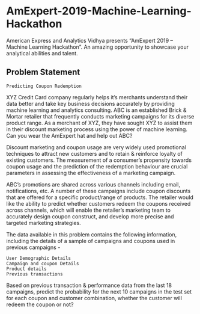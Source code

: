 # AmExpert-2019-Machine-Learning-Hackathon
American Express and Analytics Vidhya presents “AmExpert 2019 – Machine Learning Hackathon”. An amazing opportunity to showcase your analytical abilities and talent.
## Problem Statement

    Predicting Coupon Redemption

XYZ Credit Card company regularly helps it’s merchants understand their data better and take key business decisions accurately by providing machine learning and analytics consulting. ABC is an established Brick & Mortar retailer that frequently conducts marketing campaigns for its diverse product range. As a merchant of XYZ, they have sought XYZ to assist them in their discount marketing process using the power of machine learning. Can you wear the AmExpert hat and help out ABC?
 

Discount marketing and coupon usage are very widely used promotional techniques to attract new customers and to retain & reinforce loyalty of existing customers. The measurement of a consumer’s propensity towards coupon usage and the prediction of the redemption behaviour are crucial parameters in assessing the effectiveness of a marketing campaign.
 

ABC’s promotions are shared across various channels including email, notifications, etc. A number of these campaigns include coupon discounts that are offered for a specific product/range of products. The retailer would like the ability to predict whether customers redeem the coupons received across channels, which will enable the retailer’s marketing team to accurately design coupon construct, and develop more precise and targeted marketing strategies.
 

The data available in this problem contains the following information, including the details of a sample of campaigns and coupons used in previous campaigns -

    User Demographic Details
    Campaign and coupon Details
    Product details
    Previous transactions

Based on previous transaction & performance data from the last 18 campaigns, predict the probability for the next 10 campaigns in the test set for each coupon and customer combination, whether the customer will redeem the coupon or not?
